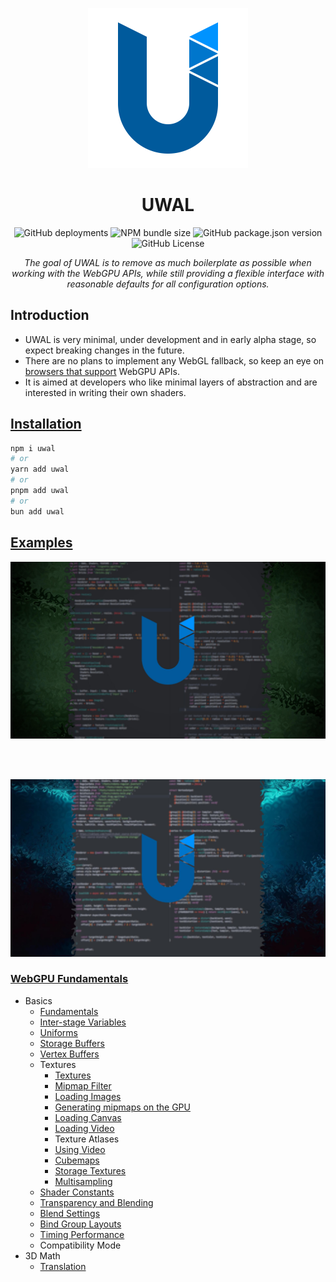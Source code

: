 <p align="center">
  <a title="UWAL" href="https://ustymukhman.github.io/uwal/" target="_blank" rel="noopener noreferrer">
    <img alt="UWAL" src="assets/favicon.svg" width="256" height="256" />
  </a>
</p>

<h1 align="center">UWAL</h1>

<p align="center">
  <img alt="GitHub deployments" src="https://img.shields.io/github/deployments/UstymUkhman/uwal/github-pages?style=flat-square" />
  <img alt="NPM bundle size" src="https://img.shields.io/bundlephobia/min/uwal?style=flat-square" />
  <img alt="GitHub package.json version" src="https://img.shields.io/github/package-json/v/UstymUkhman/uwal?color=orange&style=flat-square" />
  <img alt="GitHub License" src="https://img.shields.io/github/license/UstymUkhman/uwal?color=lightgrey&style=flat-square" />
</p>

<p align="center">
  <i>The goal of UWAL is to remove as much boilerplate as possible when working with the WebGPU APIs, while still providing a flexible interface with reasonable defaults for all configuration options.</i>
</p>

## Introduction

- UWAL is very minimal, under development and in early alpha stage, so expect breaking changes in the future.
- There are no plans to implement any WebGL fallback, so keep an eye on [browsers that support](https://caniuse.com/webgpu) WebGPU APIs.
- It is aimed at developers who like minimal layers of abstraction and are interested in writing their own shaders.

## [Installation](https://www.npmjs.com/package/uwal)

```bash
npm i uwal
# or
yarn add uwal
# or
pnpm add uwal
# or
bun add uwal
```

## [Examples](https://ustymukhman.github.io/uwal/dist/examples/examples.html)

<a title="Basic Program" href="https://www.youtube.com/watch?v=TOCvJR07H6k" target="_blank" rel="noopener noreferrer">
  <img alt="Basic Program" src="assets/images/BasicProgram.jpg" />
</a>

<br /><br />

<a title="Ripple Effect" href="https://www.youtube.com/watch?v=j07n96qDe20" target="_blank" rel="noopener noreferrer">
  <img alt="Ripple Effect" src="assets/images/RippleEffect.jpg" />
</a>

### [WebGPU Fundamentals](https://webgpufundamentals.org/)

- Basics
  - [Fundamentals](https://ustymukhman.github.io/uwal/dist/lessons/lessons.html#fundamentals)
  - [Inter-stage Variables](https://ustymukhman.github.io/uwal/dist/lessons/lessons.html#inter-stage-variables)
  - [Uniforms](https://ustymukhman.github.io/uwal/dist/lessons/lessons.html#uniforms)
  - [Storage Buffers](https://ustymukhman.github.io/uwal/dist/lessons/lessons.html#storage-buffers)
  - [Vertex Buffers](https://ustymukhman.github.io/uwal/dist/lessons/lessons.html#vertex-buffers)
  - Textures
    - [Textures](https://ustymukhman.github.io/uwal/dist/lessons/lessons.html#textures)
    - [Mipmap Filter](https://ustymukhman.github.io/uwal/dist/lessons/lessons.html#mipmap-filter)
    - [Loading Images](https://ustymukhman.github.io/uwal/dist/lessons/lessons.html#loading-images)
    - [Generating mipmaps on the GPU](https://ustymukhman.github.io/uwal/dist/lessons/lessons.html#gpu-mipmaps)
    - [Loading Canvas](https://ustymukhman.github.io/uwal/dist/lessons/lessons.html#loading-canvas)
    - [Loading Video](https://ustymukhman.github.io/uwal/dist/lessons/lessons.html#loading-video)
    - Texture Atlases
    - [Using Video](https://ustymukhman.github.io/uwal/dist/lessons/lessons.html#using-video)
    - [Cubemaps](https://ustymukhman.github.io/uwal/dist/lessons/lessons.html#cubemaps)
    - [Storage Textures](https://ustymukhman.github.io/uwal/dist/lessons/lessons.html#storage-textures)
    - [Multisampling](https://ustymukhman.github.io/uwal/dist/lessons/lessons.html#multisampling)
  - [Shader Constants](https://ustymukhman.github.io/uwal/dist/lessons/lessons.html#shader-constants)
  - [Transparency and Blending](https://ustymukhman.github.io/uwal/dist/lessons/lessons.html#transparency)
  - [Blend Settings](https://ustymukhman.github.io/uwal/dist/lessons/lessons.html#blend-settings)
  - [Bind Group Layouts](https://ustymukhman.github.io/uwal/dist/lessons/lessons.html#bind-group-layouts)
  - [Timing Performance](https://ustymukhman.github.io/uwal/dist/lessons/lessons.html#timing-performance)
  - Compatibility Mode
- 3D Math
  - [Translation](https://ustymukhman.github.io/uwal/dist/lessons/lessons.html#translation)
